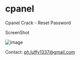 # cpanel
Cpanel Crack - Reset Password

ScreenShot

![image](https://user-images.githubusercontent.com/77033868/106396751-e3f57480-6444-11eb-8b61-9284799a91b8.png)

Contact: ph.luffy1337@gmail.com


